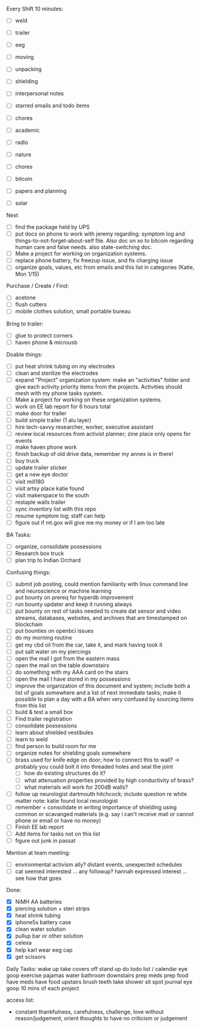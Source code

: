 Every Shift 10 minutes:
- [ ] weld
- [ ] trailer
- [ ] eeg
- [ ] moving
- [ ] unpacking
- [ ] shielding

- [ ] interpersonal notes
- [ ] starred emails and todo items
- [ ] chores
- [ ] academic
- [ ] radio

- [ ] nature
- [ ] chores
- [ ] bitcoin
- [ ] papers and planning
- [ ] solar

Next
- [ ] find the package held by UPS
- [ ] put docs on phone to work with jeremy regarding: symptom log and things-to-not-forget-about-self file.  Also doc on xo to bitcoin regarding human care and false needs.  also state-switching doc.
- [ ] Make a project for working on organization systems.
- [ ] replace phone battery, fix freezup issue, and fix charging issue
- [ ] organize goals, values, etc from emails and this list in categories (Katie, Mon 1/15)

Purchase / Create / Find:
- [ ] acetone
- [ ] flush cutters
- [ ] mobile clothes solution, small portable bureau

Bring to trailer:
- [ ] glue to protect corners
- [ ] haven phone & microusb

Doable things:
- [ ] put heat shrink tubing on my electrodes
- [ ] clean and sterilize the electrodes
- [ ] expand "Project" organization system: make an "activities" folder and give each activity priority items from the projects.  Activities should mesh with my phone tasks system.
- [ ] Make a project for working on these organization systems.
- [ ] work on EE lab report for 6 hours total
- [ ] make door for trailer
- [ ] build simple trailer (1 alu layer)
- [ ] hire tech-savvy researcher, worker, executive assistant
- [ ] review local resources from activist planner; zine place only opens for events
- [ ] make haven phone work
- [ ] finish backup of old drive data, remember my annex is in there!
- [ ] buy truck
- [ ] update trailer sticker
- [ ] get a new eye doctor
- [ ] visit mill180
- [ ] visit artsy place katie found
- [ ] visit makerspace to the south
- [ ] restaple walls trailer
- [ ] sync inventory list with this repo
- [ ] resume symptom log; staff can help
- [ ] figure out if mt.gox will give me my money or if I am too late

BA Tasks:
- [ ] organize, consolidate possessions
- [ ] Research box truck
- [ ] plan trip to Indian Orchard

Confusing things:
- [ ] submit job posting, could mention familiarity with linux command line and neuroscience or machine learning
- [ ] put bounty on prereq for hyperdb improvement
- [ ] run bounty updater and keep it running always
- [ ] put bounty on rest of tasks needed to create dat sensor and video streams, databases, websites, and archives that are timestamped on blockchain
- [ ] put bounties on openbci issues
- [ ] do my morning routine
- [ ] get my cbd oil from the car, take it, and mark having took it
- [ ] put salt water on my piercings
- [ ] open the mail I got from the eastern mass
- [ ] open the mail on the table downstairs
- [ ] do something with my AAA card on the stairs
- [ ] open the mail I have stored in my possessions
- [ ] improve the organization of this document and system; include both a list of goals somewhere and a list of next immediate tasks; make it possible to plan a day with a BA when very confused by sourcing items from this list
- [ ] build & test a small box
- [ ] Find trailer registration
- [ ] consolidate possessions
- [ ] learn about shielded vestibules
- [ ] learn to weld
- [ ] find person to build room for me
- [ ] organize notes for shielding goals somewhere
- [ ] brass used for knife edge on door; how to connect this to wall?
    -> probably you could bolt it into threaded holes and seal the joint
  - [ ] how do existing structures do it?
  - [ ] what attenuation properties provided by high conductivity of brass?
  - [ ] what materials will work for 200dB walls?
- [ ] follow up neurologist dartmouth hitchcock; include question re white matter
      note: katie found local neurologist
- [ ] remember + consolidate in writing importance of shielding using common or scavanged materials (e.g. say i can't receive mail or cannot phone or email or have no money)
- [ ] Finish EE lab report
- [ ] Add items for tasks not on this list
- [ ] figure out junk in passat

Mention at team meeting:
- [ ] environmental activism ally?  distant events, unexpected schedules
- [ ] cat seemed interested ... any followup?  hannah expressed interest ... see how that goes

Done:
- [X] NiMH AA batteries
- [X] piercing solution + steri strips
- [X] heat shrink tubing
- [X] iphone5s battery case
- [X] clean water solution
- [X] pullup bar or other solution
- [X] celexa
- [X] help karl wear eeg cap
- [X] get scissors

Daily Tasks:
wake up
take covers off
stand up 
do todo list / calendar
eye goop
exercise
pajamas
water
bathroom
downstairs
prep meds
prep food
have meds
have food
upstairs
brush teeth
take shower
sit spot
journal
eye goop
10 mins of each project

access list:
- constant thankfulness, carefulness, challenge, love without reason/judgement, orient thoughts to have no criticism or judgement
